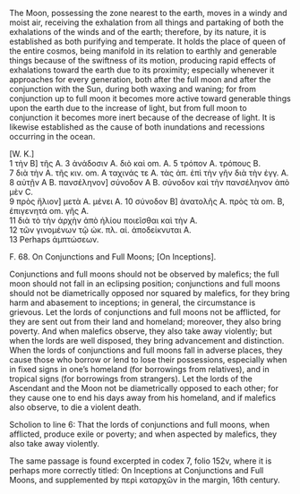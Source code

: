 The Moon, possessing the zone nearest to the earth, moves in a windy and moist air, receiving the exhalation from all things and partaking of both the exhalations of the winds and of the earth; therefore, by its nature, it is established as both purifying and temperate. It holds the place of queen of the entire cosmos, being manifold in its relation to earthly and generable things because of the swiftness of its motion, producing rapid effects of exhalations toward the earth due to its proximity; especially whenever it approaches for every generation, both after the full moon and after the conjunction with the Sun, during both waxing and waning; for from conjunction up to full moon it becomes more active toward generable things upon the earth due to the increase of light, but from full moon to conjunction it becomes more inert because of the decrease of light. It is likewise established as the cause of both inundations and recessions occurring in the ocean.

[W. K.]  
1 τὴν B] τῆς A.  3 ἀνάδοσιν A.  διὸ καὶ om. A.  5 τρόπον A.  τρόπους B.  
7 διὰ τὴν A.  τῆς κιν. om. A  ταχινάς τε A.  τὰς ἀπ. ἐπὶ τὴν γῆν διὰ τὴν ἐγγ. A.  
8 αὐτῇν A B.  πανσέληνον] σύνοδον A B.  σύνοδον καὶ τὴν πανσέληνον ἀπὸ μὲν C.  
9 πρὸς ἥλιον] μετὰ A.  μένει A.  10 σύνοδον B] ἀνατολῆς A.  πρὸς τὰ om. B, ἐπιγενητά om. γῆς A.  
11 διὰ τὸ τὴν ἀρχὴν ἀπὸ ἡλίου ποιεῖσθαι καὶ τὴν A.  
12 τῶν γινομένων τῷ ὠκ. πλ. αἰ. ἀποδείκνυται A.  
13 Perhaps ἀμπτώσεων.

F. 68. On Conjunctions and Full Moons; [On Inceptions].

Conjunctions and full moons should not be observed by malefics; the full moon should not fall in an eclipsing position; conjunctions and full moons should not be diametrically opposed nor squared by malefics, for they bring harm and abasement to inceptions; in general, the circumstance is grievous. Let the lords of conjunctions and full moons not be afflicted, for they are sent out from their land and homeland; moreover, they also bring poverty. And when malefics observe, they also take away violently; but when the lords are well disposed, they bring advancement and distinction. When the lords of conjunctions and full moons fall in adverse places, they cause those who borrow or lend to lose their possessions, especially when in fixed signs in one’s homeland (for borrowings from relatives), and in tropical signs (for borrowings from strangers). Let the lords of the Ascendant and the Moon not be diametrically opposed to each other; for they cause one to end his days away from his homeland, and if malefics also observe, to die a violent death.

Scholion to line 6: That the lords of conjunctions and full moons, when afflicted, produce exile or poverty; and when aspected by malefics, they also take away violently.

The same passage is found excerpted in codex 7, folio 152v, where it is perhaps more correctly titled: On Inceptions at Conjunctions and Full Moons, and supplemented by περὶ καταρχῶν in the margin, 16th century.